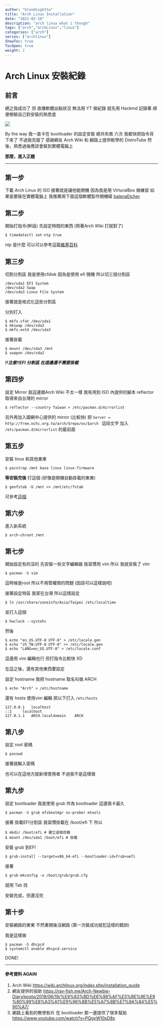 ```yaml
---
author: "bloodnighttw"
title: "Arch Linux Installation"
date: "2021-02-10"
description: "arch linux what i though"
tags: ["arch","archLinux","linux"]
categories: ["arch"]
series: ["archlinux"]
ShowToc: true
TocOpen: true
weight: 2
---
```


# Arch Linux 安裝紀錄 


## 前言

總之我成功了
但 直播軟體出點狀況
無法用 YT 做紀錄
就先用 Hackmd 記錄著
順便檢驗自己對安裝的熟悉度

![](https://i.imgur.com/VxuXLni.png)

By the way 我一直卡在 bootloader 的設定安裝
總共失敗 六次 我都快把指令背下來了
不過我克服了 感謝網友 Arch Wiki 和 網路上提供較學的 DistroTube
然後，熟悉過後應該會裝到實體電腦上

**那麼，進入正題**
- - -
## 第一步

下載 Arch Linux 的 ISO
接著就是讓他能開機
因為我是用 VirturalBox 做練習
如果是要裝在實體電腦上
我推薦用下面這個軟體製作開機碟
[balenaEtcher](https://www.balena.io/etcher/)

## 第二步
開始打指令(幹話)
先設定時間的東西
(照著Arch Wiki 打就對了)
```
$ timedatectl set-ntp true
```
ntp 是什麼 可以可以參考這篇[維基百科](https://zh.wikipedia.org/zh-tw/%E7%B6%B2%E8%B7%AF%E6%99%82%E9%96%93%E5%8D%94%E5%AE%9A)

## 第三步
切割分割區
我是使用cfdisk
因為是使用 efi 開機
所以切三個分割區

    /dev/sda1 EFI System
    /dev/sda2 Swap
    /dev/sda3 Linux File System

接著就是格式化這些分割區

分別打入
```
$ mkfs.vfat /dev/sda1
$ mkswap /dev/sda2
$ mkfs.ext4 /dev/sda3
```

接著掛載
```
$ mount /dev/sda3 /mnt
$ swapon /dev/sda2
```
***!!注意!!EFI 分割區 在這邊還不需要掛載***

## 第四步
設定 Mirror
我這邊跟Arch Wiki 不太一樣
我有用到 ISO 內提供的腳本 reflector 取得來自台灣的 mirror

```
$ reflector --country Taiwan > /etc/pacman.d/mirrorlist
```

另外再加入國網中心提供的 mirror (比較快)
把 ``Server = http://free.nchc.org.tw/arch/$repo/os/$arch `` 這段文字 加入 ``/etc/pacman.d/mirrorlist`` 的最前面

## 第五步
安裝 linux 和其他東東

``` 
$ pacstrap /mnt base linux linux-firmware
```

**等安裝完後**
打這個
(好像是開機自動掛載的東東)

```
$ genfstab -U /mnt >> /mnt/etc/fstab
```

可參考[這個](https://dywang.csie.cyut.edu.tw/dywang/rhcsaNote/node59.html) 

## 第六步

進入新系統
```
$ arch-chroot /mnt
```

## 第七步
開始設定有的沒的
先安裝一些文字編輯器
我習慣用 vim
所以 我就安裝了 vim

```
$ pacman -S vim
```

這時候是root 所以不用管權限的問題 (因該可以這樣說吧)



接著設定時區 我家在台灣 所以這樣設定
```
$ ln /usr/share/zoneinfo/Asia/Taipei /etc/localtime
```
並打入這個

```
$ hwclock --systohc
```

然後
```
$ echo "en_US.UTF-8 UTF-8" > /etc/locale.gen
$ echo "zh_TW.UTF-8 UTF-8" >> /etc/locale.gen
$ echo "LANG=en_US.UTF-8" > /etc/locale.conf
```

這邊用 vim 編輯也行 但打指令比較快 XD

在這之後，還有其他東西要設定

設定 hostname
我把 hostname 取名叫做 ARCH

```
$ echo "Arch" > /etc/hostname
```


還有 hosts
使用vim 編輯
把以下打入 ``/etc/hosts``
```
127.0.0.1	localhost
::1		localhost
127.0.1.1	ARCH.localdomain	ARCH
```

## 第八步

設定 root 密碼

``` 
$ passwd 
```
接著就輸入密碼

也可以在這地方就新增使用者 不過我不是這樣做

## 第九步
設定 bootloader
我是使用 grub 作為 bootloader
這邊我卡最久

```
$ pacman -S grub efibootmgr os-prober mtools
```

接著
掛載EFI分割區
我習慣掛載在
/boot/efi 下
所以

```
$ mkdir /boot/efi # 建立這個目錄
$ mount /dev/sda1 /boot/efi # 掛載
```

安裝 grub 到EFI

```
$ grub-install --target=x86_64-efi --bootloader-id=frub+uefi
```
接著

```
$ grub-mkconfig -o /boot/grub/grub.cfg
```

就用 Tab 找 

安裝完成，但還沒完

## 第十步
安裝網路的東東
不然重開後沒網路
(第一次裝成功就犯這樣的錯誤)

我是這樣做
```
$ pacman -S dhcpcd
$ systemctl enable dhcpcd.service
```

DONE!


- - -

#### 參考資料 AGAIN
1. Arch Wiki https://wiki.archlinux.org/index.php/installation_guide 
2. 網友提供的協助 https://ray-fish.me/Arch-Newbie-Diary/posts/2019/06/19/%E9%83%BD%E6%98%AF%E5%BE%9E%E9%80%99%E8%A3%A1%E9%96%8B%E5%A7%8B%E7%9A%84%E5%90%A7/
3. 網路上看到的教學影片 在 bootloader 那一邊提供了很多幫助 https://www.youtube.com/watch?v=PQgyW10xD8s